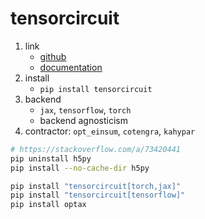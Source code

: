 # tensorcircuit

1. link
   * [github](https://github.com/tencent-quantum-lab/tensorcircuit)
   * [documentation](https://tensorcircuit.readthedocs.io/)
2. install
   * `pip install tensorcircuit`
3. backend
   * `jax`, `tensorflow`, `torch`
   * backend agnosticism
4. contractor: `opt_einsum`, `cotengra`, `kahypar`

```bash
# https://stackoverflow.com/a/73420441
pip uninstall h5py
pip install --no-cache-dir h5py

pip install "tensorcircuit[torch,jax]"
pip install "tensorcircuit[tensorflow]"
pip install optax
```
